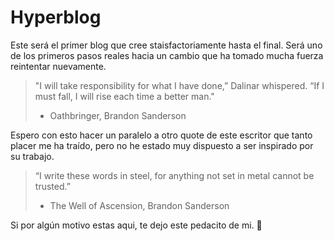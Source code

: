 # Hyperblog
Este será el primer blog que cree staisfactoriamente hasta el final. Será uno de los primeros pasos reales hacia un cambio que ha tomado mucha fuerza reintentar nuevamente.
>"I will take responsibility for what I have done,” Dalinar whispered. “If I must fall, I will rise each time a better man."
> - Oathbringer, Brandon Sanderson

Espero con esto hacer un paralelo a otro quote de este escritor que tanto placer me ha traído, pero no he estado muy dispuesto a ser inspirado por su trabajo.

> “I write these words in steel, for anything not set in metal cannot be trusted.” 
> - The Well of Ascension, Brandon Sanderson

Si por algún motivo estas aqui, te dejo este pedacito de mi. :blue_heart: